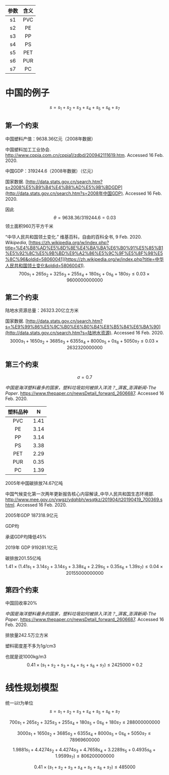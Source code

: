 | 参数 | 含义 |
| :--: | :--: |
|  s1  | PVC  |
|  s2  |  PE  |
|  s3  |  PP  |
|  s4  |  PS  |
|  s5  | PET  |
|  s6  | PUR  |
|  s7  |  PC  |

# 中国的例子

$$
s=s_1+s_2+s_3+s_4+s_5+s_6+s_7
$$

## 第一个约束

中国塑料产值：9638.36亿元（2008年数据）

中国塑料加工工业协会. http://www.cppia.com.cn/cppia1/zdbd/200942111619.htm. Accessed 16 Feb. 2020.

中国GDP：319244.6（2008年数据）（亿元）

国家数据. [http://data.stats.gov.cn/search.htm?s=2008%E5%B9%B4%E4%B8%AD%E5%9B%BDGDP](http://data.stats.gov.cn/search.htm?s=2008年中国GDP). Accessed 16 Feb. 2020.

因此
$$
\theta = 9638.36/319244.6=0.03
$$
领土面积960万平方千米

“中华人民共和国领土变化.” 维基百科，自由的百科全书, 9 Feb. 2020. *Wikipedia*, [https://zh.wikipedia.org/w/index.php?title=%E4%B8%AD%E5%8D%8E%E4%BA%BA%E6%B0%91%E5%85%B1%E5%92%8C%E5%9B%BD%E9%A2%86%E5%9C%9F%E5%8F%98%E5%8C%96&oldid=58060041](https://zh.wikipedia.org/w/index.php?title=中华人民共和国领土变化&oldid=58060041).
$$
700s_1+265s_2+325s_3+255s_4+180s_5+0s_6+180s_7\le 0.03\times9600000000000
$$

## 第二个约束

陆地水资源总量：26323.20亿立方米

国家数据. [http://data.stats.gov.cn/search.htm?s=%E9%99%86%E5%9C%B0%E6%B0%B4%E8%B5%84%E6%BA%90](http://data.stats.gov.cn/search.htm?s=陆地水资源). Accessed 16 Feb. 2020.
$$
3000s_1+1650s_2+3685s_3+6355s_4+8000s_5+0s_6+5050s_7\le0.03\times2632320000000
$$

## 第三个约束

$$
\sigma = 0.7
$$

*中国是海洋塑料最多的国家，塑料垃圾如何被排入洋流？_湃客_澎湃新闻-The Paper*. https://www.thepaper.cn/newsDetail_forward_2606687. Accessed 16 Feb. 2020.

| 塑料品种 |  N   |
| :------: | :--: |
|   PVC    | 1.41 |
|    PE    | 3.14 |
|    PP    | 3.14 |
|    PS    | 3.38 |
|   PET    | 2.29 |
|   PUR    | 0.35 |
|    PC    | 1.39 |

2005年中国碳排放74.67亿吨

中国气候变化第一次两年更新报告核心内容解读_中华人民共和国生态环境部. http://www.mee.gov.cn/ywgz/ydqhbh/wsqtkz/201904/t20190419_700369.shtml. Accessed 16 Feb. 2020.

2005年GDP 187318.9亿元

GDP均

承诺GDP均降低45%

2019年 GDP 919281.1亿元

碳排放201.55亿吨
$$
1.41\times(1.41s_1+3.14s_2+3.14s_3+3.38s_4+2.29s_5+0.35s_6+1.39s_7)\le 0.04\times20155000000000
$$

## 第四个约束

中国回收率20%

*中国是海洋塑料最多的国家，塑料垃圾如何被排入洋流？_湃客_澎湃新闻-The Paper*. https://www.thepaper.cn/newsDetail_forward_2606687. Accessed 16 Feb. 2020.

排放量242.5万立方米

塑料密度差不多为1g/cm3

也就是说1000kg/m3
$$
0.41\times(s_1+s_2+s_3+s_4+s_5+s_6+s_7)\le 2425000\times 0.2
$$

# 线性规划模型

统一以t为单位
$$
s=s_1+s_2+s_3+s_4+s_5+s_6+s_7
$$

$$
700s_1+265s_2+325s_3+255s_4+180s_5+0s_6+180s_7\le 288000000000
$$

$$
3000s_1+1650s_2+3685s_3+6355s_4+8000s_5+0s_6+5050s_7\le78969600000
$$

$$
1.9881s_1+4.4274s_2+4.4274s_3+4.7658s_4+3.2289s_5+0.4935s_6+1.9599s_7)\le 806200000000
$$

$$
0.41\times(s_1+s_2+s_3+s_4+s_5+s_6+s_7)\le 485000
$$


